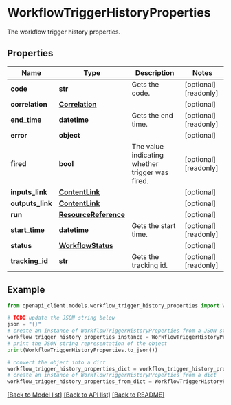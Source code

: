 # WorkflowTriggerHistoryProperties

The workflow trigger history properties.

## Properties

Name | Type | Description | Notes
------------ | ------------- | ------------- | -------------
**code** | **str** | Gets the code. | [optional] [readonly] 
**correlation** | [**Correlation**](Correlation.md) |  | [optional] 
**end_time** | **datetime** | Gets the end time. | [optional] [readonly] 
**error** | **object** |  | [optional] 
**fired** | **bool** | The value indicating whether trigger was fired. | [optional] [readonly] 
**inputs_link** | [**ContentLink**](ContentLink.md) |  | [optional] 
**outputs_link** | [**ContentLink**](ContentLink.md) |  | [optional] 
**run** | [**ResourceReference**](ResourceReference.md) |  | [optional] 
**start_time** | **datetime** | Gets the start time. | [optional] [readonly] 
**status** | [**WorkflowStatus**](WorkflowStatus.md) |  | [optional] 
**tracking_id** | **str** | Gets the tracking id. | [optional] [readonly] 

## Example

```python
from openapi_client.models.workflow_trigger_history_properties import WorkflowTriggerHistoryProperties

# TODO update the JSON string below
json = "{}"
# create an instance of WorkflowTriggerHistoryProperties from a JSON string
workflow_trigger_history_properties_instance = WorkflowTriggerHistoryProperties.from_json(json)
# print the JSON string representation of the object
print(WorkflowTriggerHistoryProperties.to_json())

# convert the object into a dict
workflow_trigger_history_properties_dict = workflow_trigger_history_properties_instance.to_dict()
# create an instance of WorkflowTriggerHistoryProperties from a dict
workflow_trigger_history_properties_from_dict = WorkflowTriggerHistoryProperties.from_dict(workflow_trigger_history_properties_dict)
```
[[Back to Model list]](../README.md#documentation-for-models) [[Back to API list]](../README.md#documentation-for-api-endpoints) [[Back to README]](../README.md)


